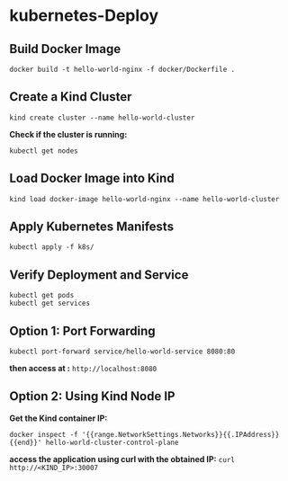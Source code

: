 # kubernetes-Deploy

## Build Docker Image
```
docker build -t hello-world-nginx -f docker/Dockerfile .
```

## Create a Kind Cluster
```
kind create cluster --name hello-world-cluster
```
**Check if the cluster is running:**

```
kubectl get nodes
```

## Load Docker Image into Kind
```
kind load docker-image hello-world-nginx --name hello-world-cluster
```
## Apply Kubernetes Manifests
```
kubectl apply -f k8s/
```

## Verify Deployment and Service

```
kubectl get pods
kubectl get services
```

## Option 1: Port Forwarding
```
kubectl port-forward service/hello-world-service 8080:80
```
**then access at :**
`http://localhost:8080`

## Option 2: Using Kind Node IP
**Get the Kind container IP:**
```
docker inspect -f '{{range.NetworkSettings.Networks}}{{.IPAddress}}{{end}}' hello-world-cluster-control-plane
```
**access the application using curl with the obtained IP:**
`curl http://<KIND_IP>:30007
`